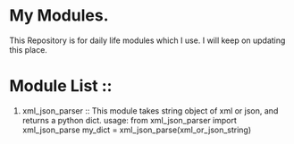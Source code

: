 # My Modules.

This Repository is for daily life modules which I use. 
I will keep on updating this place.

# Module List ::
  1. xml_json_parser :: This module takes string object of xml or json, and returns a python dict.
                        usage: 
                        from xml_json_parser import xml_json_parse
                        my_dict = xml_json_parse(xml_or_json_string)
